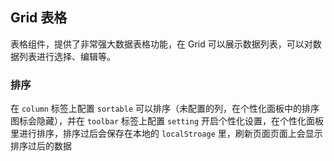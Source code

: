<div class="demo-header">
<p class="overviewicon">
  <span class="wapi-list-form"/>
</p>

## Grid 表格

<nova-uxlink widget-name="Grid"></nova-uxlink>

表格组件，提供了非常强大数据表格功能，在 Grid 可以展示数据列表，可以对数据列表进行选择、编辑等。
</div>

### 排序

在 `column` 标签上配置 `sortable` 可以排序（未配置的列，在个性化面板中的排序图标会隐藏），并在 `toolbar` 标签上配置 `setting` 开启个性化设置，在个性化面板里进行排序，排序过后会保存在本地的 `localStroage` 里，刷新页面页面上会显示排序过后的数据

<nova-demo-view link="grid/custom/column-sort"></nova-demo-view>

<br>
